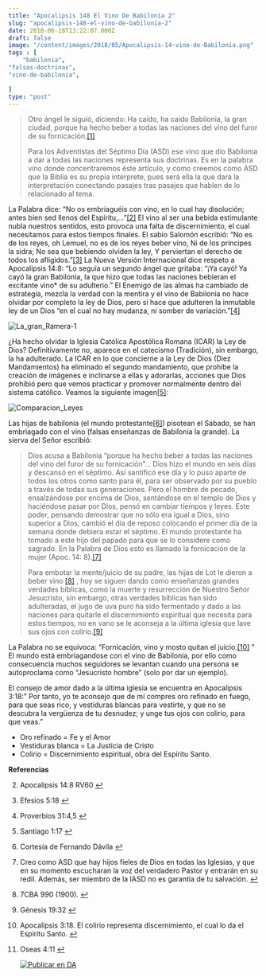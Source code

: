 ```yaml
---
title: "Apocalipsis 148 El Vino De Babilonia 2"
slug: "apocalipsis-148-el-vino-de-babilonia-2"
date: 2018-06-18T13:22:07.000Z
draft: false
image: "/content/images/2018/05/Apocalipsis-14-vino-de-Babilonia.png"
tags : [
    "babilonia",
"falsas-doctrinas",
"vino-de-babilonia",

]
type: "post"
---
```


   
>  Otro ángel le siguió, diciendo: Ha caído, ha caído Babilonia, la gran ciudad, porque ha hecho beber a todas las naciones del vino del furor de su fornicación.[[1]](#fn1)
> 
>   Para los Adventistas del Séptimo Día (ASD) ese vino que dio Babilonia a dar a todas las naciones representa sus doctrinas. Es en la palabra vino donde concentraremos éste artículo, y como creemos como ASD que la Biblia es su propia interprete, pues será ella la que dará la interpretación conectando pasajes tras pasajes que hablen de lo relacionado al tema.

 La Palabra dice: “No os embriaguéis con vino, en lo cual hay disolución; antes bien sed llenos del Espíritu,…”[[2]](#fn2) El vino al ser una bebida estimulante nubla nuestros sentidos, esto provoca una falta de discernimiento, el cual necesitamos para estos tiempos finales. El sabio Salomón escribió: “No es de los reyes, oh Lemuel, no es de los reyes beber vino, Ni de los príncipes la sidra; No sea que bebiendo olviden la ley, Y perviertan el derecho de todos los afligidos.”[[3]](#fn3) La Nueva Versión Internacional dice respeto a Apocalipsis 14:8: “Lo seguía un segundo ángel que gritaba: “¡Ya cayó! Ya cayó la gran Babilonia, la que hizo que todas las naciones bebieran el excitante vino* de su adulterio.” El Enemigo de las almas ha cambiado de estrategia, mezcla la verdad con la mentira y el vino de Babilonia no hace olvidar por completo la ley de Dios, pero si hace que adulteren la inmutable ley de un Dios “en el cual no hay mudanza, ni somber de variación.”[[4]](#fn4)

  ![La_gran_Ramera-1](/content/images/2018/05/La_gran_Ramera-1.png)

  ¿Ha hecho olvidar la Iglesia Católica Apostólica Romana (ICAR) la Ley de Dios? Definitivamente no, aparece en el catecismo (Tradición), sin embargo, la ha adulterado. La ICAR en lo que concierne a la Ley de Dios (Diez Mandamientos) ha eliminado el segundo mandamiento, que prohíbe la creación de imágenes e inclinarse a ellas y adorarlas, acciones que Dios prohibió pero que vemos practicar y promover normalmente dentro del sistema católico. Veamos la siguiente imagen[[5]](#fn5):

  ![Comparacion_Leyes](/content/images/2018/05/Comparacion_Leyes.png)

 Las hijas de babilonia (el mundo protestante[[6]](#fn6)) pisotean el Sábado, se han embriagado con el vino (falsas enseñanzas de Babilonia la grande). La sierva del Señor escribió:

 
>  Dios acusa a Babilonia “porque ha hecho beber a todas las naciones del vino del furor de su fornicación”… Dios hizo el mundo en seis días y descansó en el séptimo. Así santificó ese día y lo puso aparte de todos los otros como santo para él, para ser observado por su pueblo a través de todas sus generaciones. Pero el hombre de pecado, ensalzándose por encima de Dios, sentándose en el templo de Dios y haciéndose pasar por Dios, pensó en cambiar tiempos y leyes. Este poder, pensando demostrar que no sólo era igual a Dios, sino superior a Dios, cambió el día de reposo colocando el primer día de la semana donde debiera estar el séptimo. El mundo protestante ha tomado a este hijo del papado para que se lo considere como sagrado. En la Palabra de Dios esto es llamado la fornicación de la mujer (Apoc. 14: 8).[[7]](#fn7)
> 
>   Para embotar la mente/juicio de su padre, las hijas de Lot le dieron a beber vino [[8]](#fn8) , hoy se siguen dando como enseñanzas grandes verdades bíblicas, como la muerte y resurrección de Nuestro Señor Jesucristo, sin embargo, otras verdades bíblicas han sido adulteradas, el jugo de uva puro ha sido fermentado y dado a las naciones para quitarle el discernimiento espiritual que necesita para estos tiempos, no en vano se le aconseja a la última iglesia que lave sus ojos con colirio.[[9]](#fn9)

 La Palabra no se equivoca: “Fornicación, vino y mosto quitan el juicio.[[10]](#fn10) ” El mundo está embriagandose con el vino de Babilonia, por ello como consecuencia muchos seguidores se levantan cuando una persona se autoproclama como “Jesucristo hombre” (solo por dar un ejemplo).

 El consejo de amor dado a la última iglesia se encuentra en Apocalipsis 3:18:” Por tanto, yo te aconsejo que de mí compres oro refinado en fuego, para que seas rico, y vestiduras blancas para vestirte, y que no se descubra la vergüenza de tu desnudez; y unge tus ojos con colirio, para que veas.”

 
 * Oro refinado = Fe y el Amor
 * Vestiduras blanca = La Justicia de Cristo
 * Colirio = Discernimiento espiritual, obra del Espíritu Santo.
 
 **Referencias**

   
 2. Apocalipsis 14:8 RV60 [↩︎](#fnref1)

 
 4. Efesios 5:18 [↩︎](#fnref2)

 
 6. Proverbios 31:4,5 [↩︎](#fnref3)

 
 8. Santiago 1:17 [↩︎](#fnref4)

 
 10. Cortesía de Fernando Dávila [↩︎](#fnref5)

 
 12. Creo como ASD que hay hijos fieles de Dios en todas las Iglesias, y que en su momento escucharan la voz del verdadero Pastor y entrarán en su redil. Además, ser miembro de la IASD no es garantía de tu salvación. [↩︎](#fnref6)

 
 14. 7CBA 990 (1900). [↩︎](#fnref7)

 
 16. Génesis 19:32 [↩︎](#fnref8)

 
 18. Apocalipsis 3:18. El colirio representa discernimiento, el cual lo da el Espíritu Santo. [↩︎](#fnref9)

 
 20. Oseas 4:11 [↩︎](#fnref10)

 
 
     [![Publicar en DA](/content/images/2020/06/Publicar_DA.png)](/quieres-publicar-en-da/) 